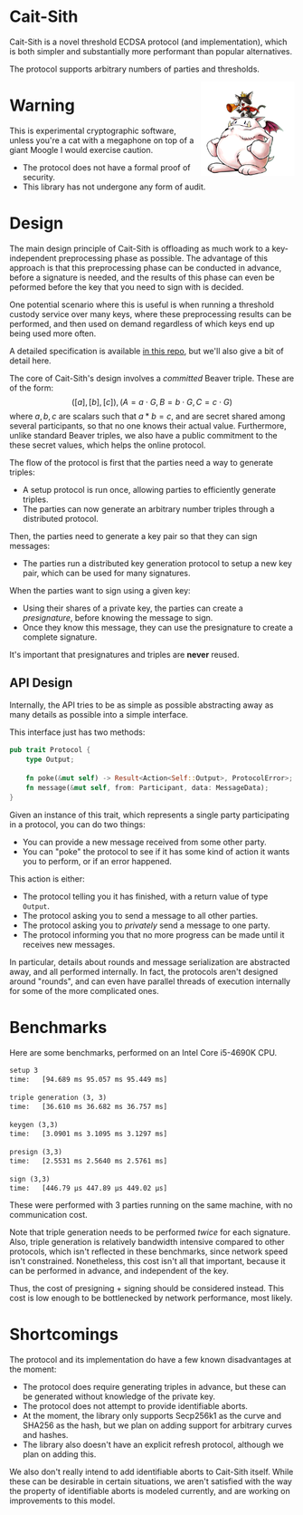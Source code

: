 # Cait-Sith

Cait-Sith is a novel threshold ECDSA protocol (and implementation),
which is both simpler and substantially more performant than
popular alternatives.

The protocol supports arbitrary numbers of parties and thresholds.

<img
 width="33%"
 align="right"
 src="./logo.png"/>

# Warning

This is experimental cryptographic software, unless you're a cat with
a megaphone on top of a giant Moogle I would exercise caution.

- The protocol does not have a formal proof of security.
- This library has not undergone any form of audit.

# Design

The main design principle of Cait-Sith is offloading as much work
to a key-independent preprocessing phase as possible.
The advantage of this approach is that this preprocessing phase can be conducted
in advance, before a signature is needed, and the results of this phase
can even be peformed before the key that you need to sign with is decided.

One potential scenario where this is useful is when running a threshold
custody service over many keys, where these preprocessing results
can be performed, and then used on demand regardless of which keys
end up being used more often.

A detailed specification is available [in this repo](./docs),
but we'll also give a bit of detail here.

The core of Cait-Sith's design involves a *committed* Beaver triple.
These are of the form:
$$
([a], [b], [c]), (A = a \cdot G, B = b \cdot G, C = c \cdot G)
$$
where $a, b, c$ are scalars such that $a * b = c$, and are
secret shared among several participants, so that no one knows their actual value.
Furthermore, unlike standard Beaver triples, we also have a public commitment
to the these secret values, which helps the online protocol.

The flow of the protocol is first that the parties need a way to generate triples:

- A setup protocol is run once, allowing parties to efficiently generate triples.
- The parties can now generate an arbitrary number triples through a distributed protocol.

Then, the parties need to generate a key pair so that they can sign messages:

- The parties run a distributed key generation protocol to setup a new key pair,
which can be used for many signatures.

When the parties want to sign using a given key:

- Using their shares of a private key, the parties can create a *presignature*,
before knowing the message to sign.
- Once they know this message, they can use the presignature to create a complete signature.

It's important that presignatures and triples are **never** reused.

## API Design

Internally, the API tries to be as simple as possible abstracting away
as many details as possible into a simple interface.

This interface just has two methods:
```rust
pub trait Protocol {
    type Output;

    fn poke(&mut self) -> Result<Action<Self::Output>, ProtocolError>;
    fn message(&mut self, from: Participant, data: MessageData);
}
```
Given an instance of this trait, which represents a single party
participating in a protocol, you can do two things:
- You can provide a new message received from some other party.
- You can "poke" the protocol to see if it has some kind of action it wants you to perform, or if an error happened.

This action is either:
- The protocol telling you it has finished, with a return value of type `Output`.
- The protocol asking you to send a message to all other parties.
- The protocol asking you to *privately* send a message to one party.
- The protocol informing you that no more progress can be made until it receives new messages.

In particular, details about rounds and message serialization are abstracted
away, and all performed internally.
In fact, the protocols aren't designed around "rounds", and can even have parallel
threads of execution internally for some of the more complicated ones.

# Benchmarks

Here are some benchmarks, performed on an Intel Core i5-4690K CPU.

```
setup 3
time:   [94.689 ms 95.057 ms 95.449 ms]

triple generation (3, 3)
time:   [36.610 ms 36.682 ms 36.757 ms]

keygen (3,3)
time:   [3.0901 ms 3.1095 ms 3.1297 ms]

presign (3,3)
time:   [2.5531 ms 2.5640 ms 2.5761 ms]

sign (3,3)
time:   [446.79 µs 447.89 µs 449.02 µs]
```

These were performed with 3 parties running on the same machine,
with no communication cost.

Note that triple generation needs to be performed *twice* for each signature.
Also, triple generation is relatively bandwidth intensive compared to other
protocols, which isn't reflected in these benchmarks, since network speed
isn't constrained.
Nonetheless, this cost isn't all that important, because it can be performed
in advance, and independent of the key.

Thus, the cost of presigning + signing should be considered instead.
This cost is low enough to be bottlenecked by network performance, most likely.

# Shortcomings

The protocol and its implementation do have a few known disadvantages at the moment:

- The protocol does require generating triples in advance, but these can be generated without knowledge of the private key.
- The protocol does not attempt to provide identifiable aborts.
- At the moment, the library only supports Secp256k1 as the curve and SHA256 as the hash, but we plan on adding support for arbitrary curves and hashes.
- The library also doesn't have an explicit refresh protocol, although we plan on adding this.

We also don't really intend to add identifiable aborts to Cait-Sith itself.
While these can be desirable in certain situations, we aren't satisfied
with the way the property of identifiable aborts is modeled currently,
and are working on improvements to this model.
